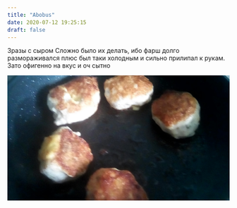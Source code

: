 ```yaml
---
title: "Abobus"
date: 2020-07-12 19:25:15
draft: false
---
```


Зразы с сыром
Сложно было их делать, ибо фарш долго размораживался плюс был таки холодным и сильно прилипал к рукам. Зато офигенно на вкус и оч сытно

![](/img/vk/fLHDs08by3s.jpg)
